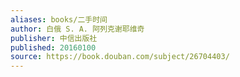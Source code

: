 ```yaml
---
aliases: books/二手时间
author: 白俄 S. A. 阿列克谢耶维奇
publisher: 中信出版社
published: 20160100
source: https://book.douban.com/subject/26704403/
---
```

